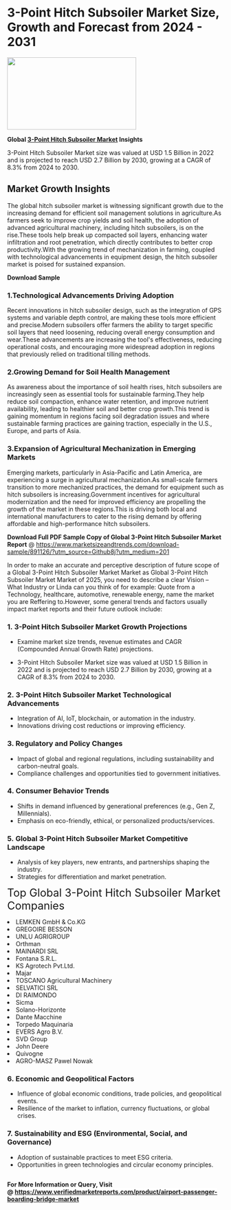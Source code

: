 <H1>3-Point Hitch Subsoiler Market Size, Growth and Forecast from 2024 - 2031</H1><img class="aligncenter size-medium wp-image-584254" src="https://thirdeyenews.in/wp-content/uploads/2024/09/Global-Market-Research-300x168.jpeg" alt="" width="300" height="168" /><p><strong>Global&nbsp;<a href="https://www.marketsizeandtrends.com/download-sample/891126/?utm_source=Github8j?utm_medium=201">3-Point Hitch Subsoiler Market</a> Insights</strong></p><p>3-Point Hitch Subsoiler Market size was valued at USD 1.5 Billion in 2022 and is projected to reach USD 2.7 Billion by 2030, growing at a CAGR of 8.3% from 2024 to 2030.</p><p><h2>Market Growth Insights</h2> <p>The global hitch subsoiler market is witnessing significant growth due to the increasing demand for efficient soil management solutions in agriculture.As farmers seek to improve crop yields and soil health, the adoption of advanced agricultural machinery, including hitch subsoilers, is on the rise.These tools help break up compacted soil layers, enhancing water infiltration and root penetration, which directly contributes to better crop productivity.With the growing trend of mechanization in farming, coupled with technological advancements in equipment design, the hitch subsoiler market is poised for sustained expansion.</p> <p><strong>Download Sample</strong></p> <h3>1.Technological Advancements Driving Adoption</h3> <p>Recent innovations in hitch subsoiler design, such as the integration of GPS systems and variable depth control, are making these tools more efficient and precise.Modern subsoilers offer farmers the ability to target specific soil layers that need loosening, reducing overall energy consumption and wear.These advancements are increasing the tool's effectiveness, reducing operational costs, and encouraging more widespread adoption in regions that previously relied on traditional tilling methods.</p> <h3>2.Growing Demand for Soil Health Management</h3> <p>As awareness about the importance of soil health rises, hitch subsoilers are increasingly seen as essential tools for sustainable farming.They help reduce soil compaction, enhance water retention, and improve nutrient availability, leading to healthier soil and better crop growth.This trend is gaining momentum in regions facing soil degradation issues and where sustainable farming practices are gaining traction, especially in the U.S., Europe, and parts of Asia.</p> <h3>3.Expansion of Agricultural Mechanization in Emerging Markets</h3> <p>Emerging markets, particularly in Asia-Pacific and Latin America, are experiencing a surge in agricultural mechanization.As small-scale farmers transition to more mechanized practices, the demand for equipment such as hitch subsoilers is increasing.Government incentives for agricultural modernization and the need for improved efficiency are propelling the growth of the market in these regions.This is driving both local and international manufacturers to cater to the rising demand by offering affordable and high-performance hitch subsoilers.</p> <p><span class=""><strong>Download Full PDF Sample Copy of Global 3-Point Hitch Subsoiler Market Report</strong> @ <a href="https://www.marketsizeandtrends.com/download-sample/891126/?utm_source=Github8j?utm_medium=201" target="_blank">https://www.marketsizeandtrends.com/download-sample/891126/?utm_source=Github8j?utm_medium=201</a></span></p><p>In order to make an accurate and perceptive description of future scope of a Global&nbsp;3-Point Hitch Subsoiler Market Market as Global&nbsp;3-Point Hitch Subsoiler Market Market of 2025, you need to describe a clear Vision &ndash; What Industry or Linda can you think of for example: Quote from a Technology, healthcare, automotive, renewable energy, name the market you are Reffering to.However, some general trends and factors usually impact market reports and their future outlook include:</p><h3>1.&nbsp;<strong>3-Point Hitch Subsoiler Market Growth Projections</strong></h3><ul><li>Examine market size trends, revenue estimates and CAGR (Compounded Annual Growth Rate) projections.</li><li><p>3-Point Hitch Subsoiler Market size was valued at USD 1.5 Billion in 2022 and is projected to reach USD 2.7 Billion by 2030, growing at a CAGR of 8.3% from 2024 to 2030.</p></li></ul><h3>2.&nbsp;<strong>3-Point Hitch Subsoiler Market Technological Advancements</strong></h3><ul><li>Integration of AI, IoT, blockchain, or automation in the industry.</li><li>Innovations driving cost reductions or improving efficiency.</li></ul><h3>3.&nbsp;<strong>Regulatory and Policy Changes</strong></h3><ul><li>Impact of global and regional regulations, including sustainability and carbon-neutral goals.</li><li>Compliance challenges and opportunities tied to government initiatives.</li></ul><h3>4.&nbsp;<strong>Consumer Behavior Trends</strong></h3><ul><li>Shifts in demand influenced by generational preferences (e.g., Gen Z, Millennials).</li><li>Emphasis on eco-friendly, ethical, or personalized products/services.</li></ul><h3>5.&nbsp;<strong>Global 3-Point Hitch Subsoiler Market Competitive Landscape</strong></h3><ul><li>Analysis of key players, new entrants, and partnerships shaping the industry.</li><li>Strategies for differentiation and market penetration.</li></ul><p data-pm-slice="1 1 []"><span style="color: inherit; font-family: inherit; font-size: 25px;">Top Global 3-Point Hitch Subsoiler Market Companies</span></p><div class="" data-test-id=""><p><li>LEMKEN GmbH & Co.KG</li><li> GREGOIRE BESSON</li><li> UNLU AGRIGROUP</li><li> Orthman</li><li> MAINARDI SRL</li><li> Fontana S.R.L.</li><li> KS Agrotech Pvt.Ltd.</li><li> Majar</li><li> TOSCANO Agricultural Machinery</li><li> SELVATICI SRL</li><li> DI RAIMONDO</li><li> Sicma</li><li> Solano-Horizonte</li><li> Dante Macchine</li><li> Torpedo Maquinaria</li><li> EVERS Agro B.V.</li><li> SVD Group</li><li> John Deere</li><li> Quivogne</li><li> AGRO-MASZ Pawel Nowak</li></p></div><h3>6.&nbsp;<strong>Economic and Geopolitical Factors</strong></h3><ul><li>Influence of global economic conditions, trade policies, and geopolitical events.</li><li>Resilience of the market to inflation, currency fluctuations, or global crises.</li></ul><h3>7.&nbsp;<strong>Sustainability and ESG (Environmental, Social, and Governance)</strong></h3><ul><li>Adoption of sustainable practices to meet ESG criteria.</li><li>Opportunities in green technologies and circular economy principles.</li></ul><h2><strong style="font-size: 14px;">For More Information or Query, Visit @&nbsp;</strong><a style="background-color: #ffffff; font-size: 14px;" href="https://www.marketsizeandtrends.com/report/3-point-hitch-subsoiler-market/" target="_blank">https://www.verifiedmarketreports.com/product/airport-passenger-boarding-bridge-market</a></h2>
